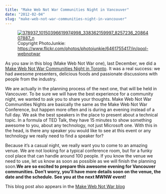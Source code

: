 ```yaml
---
title: "Make Web Not War Communities Night in Vancouver"
date: "2012-02-04"
slug: "make-web-not-war-communities-night-in-vancouver"
---
```


<figure>

[](http://fred.dev/content/uploads/2012/02/378937_10150396619974998_338362159997_8257236_2086407887_n.jpg)

<figcaption>

[![](images/378937_10150396619974998_338362159997_8257236_2086407887_n.jpg "378937_10150396619974998_338362159997_8257236_2086407887_n")](http://fred.dev/content/uploads/2012/02/378937_10150396619974998_338362159997_8257236_2086407887_n.jpg) Copyright PhotoJunkie: https://www.flickr.com/photos/photojunkie/6461755417/in/pool-webnotwar

</figcaption>

</figure>

As you saw in this blog (Make Web Not War one), last December, we did a [Make Web Not War Communities Night in Toronto](https://www.webnotwar.ca/make-web-not-war-community-night-in-toronto/). It was a real success: we had awesome presenters, delicious foods and passionate discussions with people from the industry.

We are actually in the planning process of the next one, that will be held in Vancouver. To be sure we will have the best experience for a community night, we wanted to ask you to share your thoughts. Make Web Not War Communities Nights are basically the same as the Make Web Not War Conference, but happen more often and is during an evening instead of a full day. We ask the best speakers in the place to present about a technical topic. In a formula of TED Talk, they have 15 minutes to show something awesome to you, about any technology, not just Microsoft one. With this in the head, is there any speaker you would like to see at this event or any technology we really need to find a speaker for?

Because it’s a casual night, we really want you to come to an amazing venue. We are not looking for a typical conference room, but for a funky cool place that can handle around 100 people. If you know the venue we need to use, let us know as soon as possible as we will finish the planning soon.**We are so excited to prepare this awesome evening for Vancouver communities. Don’t worry, you’ll have more details soon on the venue, the date and the schedule. See you at the next MWNW event!**

This blog post also appears in the [Make Web Not War blog](https://webnotwar.ca/)
